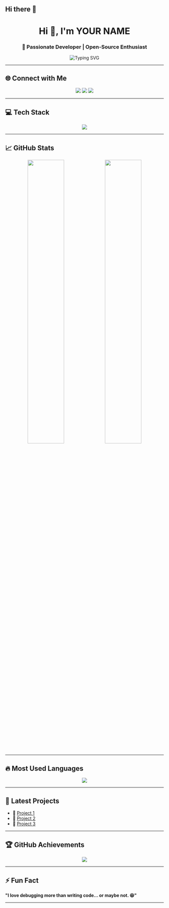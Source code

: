## Hi there 👋

<!-- Cool GitHub Profile README -->
<h1 align="center">Hi 👋, I'm YOUR NAME</h1>
<h3 align="center">🚀 Passionate Developer | Open-Source Enthusiast</h3>

<p align="center">
  <img src="https://readme-typing-svg.herokuapp.com?font=Fira+Code&pause=1000&color=FFA500&center=true&vCenter=true&width=435&lines=Welcome+to+my+GitHub!;I'm+a+Full-Stack+Developer;I+Love+Coding+and+Building+Cool+Stuff!+🔥" alt="Typing SVG" />
</p>

---

## 🌐 Connect with Me

<p align="center">
  <a href="https://linkedin.com/in/yourprofile"><img src="https://img.shields.io/badge/LinkedIn-blue?style=for-the-badge&logo=linkedin"></a>
  <a href="https://twitter.com/yourprofile"><img src="https://img.shields.io/badge/Twitter-blue?style=for-the-badge&logo=twitter"></a>
  <a href="mailto:your.email@example.com"><img src="https://img.shields.io/badge/Email-D14836?style=for-the-badge&logo=gmail&logoColor=white"></a>
</p>

---

## 💻 Tech Stack

<p align="center">
  <img src="https://skillicons.dev/icons?i=html,css,js,react,nodejs,mongodb,git,github,vscode,linux" />
</p>

---

## 📈 GitHub Stats

<p align="center">
  <img src="https://github-readme-stats.vercel.app/api?username=yourusername&show_icons=true&theme=radical" width="48%"/>
  <img src="https://github-readme-streak-stats.herokuapp.com/?user=yourusername&theme=dark" width="48%"/>
</p>

---

## 🔥 Most Used Languages

<p align="center">
  <img src="https://github-readme-stats.vercel.app/api/top-langs/?username=yourusername&layout=compact&theme=radical&langs_count=6" />
</p>

---

## 🚀 Latest Projects

- 🔹 [Project 1](https://github.com/yourusername/project1)
- 🔹 [Project 2](https://github.com/yourusername/project2)
- 🔹 [Project 3](https://github.com/yourusername/project3)

---

## 🏆 GitHub Achievements

<p align="center">
  <img src="https://github-profile-trophy.vercel.app/?username=yourusername&theme=radical&no-bg=true&margin-w=4" />
</p>

---

## ⚡ Fun Fact

**"I love debugging more than writing code... or maybe not. 😆"**

---

<!--
**saivenkat444/saivenkat444** is a ✨ _special_ ✨ repository because its `README.md` (this file) appears on your GitHub profile.

Here are some ideas to get you started:

- 🔭 I’m currently working on ...
- 🌱 I’m currently learning ...
- 👯 I’m looking to collaborate on ...
- 🤔 I’m looking for help with ...
- 💬 Ask me about ...
- 📫 How to reach me: ...
- 😄 Pronouns: ...
- ⚡ Fun fact: ...
-->
